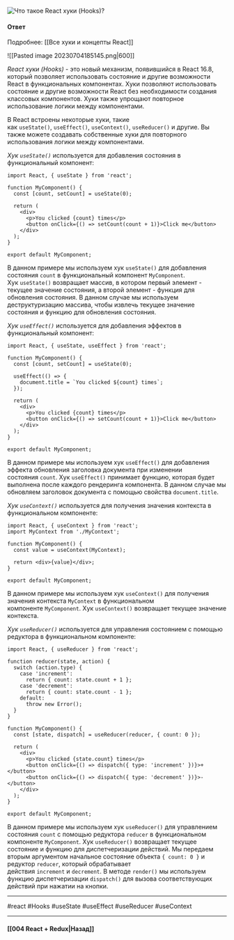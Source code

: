 ![Что такое React хуки (Hooks)?](https://youtu.be/RpcB5jnJvcI?t=475)

#### Ответ

Подробнее: [[Все хуки и концепты React]]

![[Pasted image 20230704185145.png|600]]

*React хуки (Hooks)* - это новый механизм, появившийся в React 16.8, который позволяет использовать состояние и другие возможности React в функциональных компонентах. Хуки позволяют использовать состояние и другие возможности React без необходимости создания классовых компонентов. Хуки также упрощают повторное использование логики между компонентами.

В React встроены некоторые хуки, такие как `useState()`, `useEffect()`, `useContext()`, `useReducer()` и другие. Вы также можете создавать собственные хуки для повторного использования логики между компонентами.

*Хук `useState()`* используется для добавления состояния в функциональный компонент:

```
import React, { useState } from 'react';

function MyComponent() {
  const [count, setCount] = useState(0);

  return (
    <div>
      <p>You clicked {count} times</p>
      <button onClick={() => setCount(count + 1)}>Click me</button>
    </div>
  );
}

export default MyComponent;
```

В данном примере мы используем хук `useState()` для добавления состояния `count` в функциональный компонент `MyComponent`. Хук `useState()` возвращает массив, в котором первый элемент - текущее значение состояния, а второй элемент - функция для обновления состояния. В данном случае мы используем деструктуризацию массива, чтобы извлечь текущее значение состояния и функцию для обновления состояния.

*Хук `useEffect()`* используется для добавления эффектов в функциональный компонент:

```
import React, { useState, useEffect } from 'react';

function MyComponent() {
  const [count, setCount] = useState(0);

  useEffect(() => {
    document.title = `You clicked ${count} times`;
  });

  return (
    <div>
      <p>You clicked {count} times</p>
      <button onClick={() => setCount(count + 1)}>Click me</button>
    </div>
  );
}

export default MyComponent;
```

В данном примере мы используем хук `useEffect()` для добавления эффекта обновления заголовка документа при изменении состояния `count`. Хук `useEffect()` принимает функцию, которая будет выполнена после каждого рендеринга компонента. В данном случае мы обновляем заголовок документа с помощью свойства `document.title`.

*Хук `useContext()`* используется для получения значения контекста в функциональном компоненте:

```
import React, { useContext } from 'react';
import MyContext from './MyContext';

function MyComponent() {
  const value = useContext(MyContext);

  return <div>{value}</div>;
}

export default MyComponent;
```

В данном примере мы используем хук `useContext()` для получения значения контекста `MyContext` в функциональном компоненте `MyComponent`. Хук `useContext()` возвращает текущее значение контекста.

*Хук `useReducer()`* используется для управления состоянием с помощью редуктора в функциональном компоненте:

```
import React, { useReducer } from 'react';

function reducer(state, action) {
  switch (action.type) {
    case 'increment':
      return { count: state.count + 1 };
    case 'decrement':
      return { count: state.count - 1 };
    default:
      throw new Error();
  }
}

function MyComponent() {
  const [state, dispatch] = useReducer(reducer, { count: 0 });

  return (
    <div>
      <p>You clicked {state.count} times</p>
      <button onClick={() => dispatch({ type: 'increment' })}>+</button>
      <button onClick={() => dispatch({ type: 'decrement' })}>-</button>
    </div>
  );
}

export default MyComponent;
```

В данном примере мы используем хук `useReducer()` для управлением состояния `count` с помощью редуктора `reducer` в функциональном компоненте `MyComponent`. Хук `useReducer()` возвращает текущее состояние и функцию для диспетчеризации действий. Мы передаем вторым аргументом начальное состояние объекта `{ count: 0 }` и редуктор `reducer`, который обрабатывает действия `increment` и `decrement`. В методе `render()` мы используем функцию диспетчеризации `dispatch()` для вызова соответствующих действий при нажатии на кнопки.

____
#react #Hooks #useState #useEffect #useReducer #useContext 

____

#### [[004 React + Redux|Назад]]